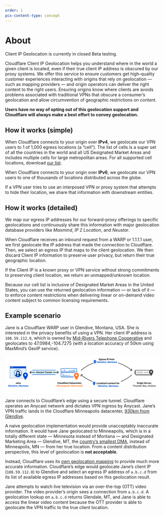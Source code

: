 ```yaml
---
order: 1
pcx-content-type: concept
---
```


# About

<Aside type="note">

Client IP Geolocation is currently in closed Beta testing.

</Aside>

Cloudflare Client IP Geolocation helps you understand where in the world a given client is located, even if their true client IP address is obscured by our proxy systems. We offer this service to ensure customers get high-quality customer experiences interacting with origins that rely on geolocation — such as mapping providers — and origin operators can deliver the right content to the right users. Ensuring origins know where clients are avoids problems associated with traditional VPNs that obscure a consumer’s geolocation and allow circumvention of geographic restrictions on content.

**Users have no way of opting out of this geolocation support and Cloudflare will always make a best effort to convey geolocation.**

## How it works (simple)

When Cloudflare connects to your origin over **IPv4**, we geolocate our VPN users to 1 of 1,000 egress locations (a “cell”). The list of cells is a super set of all the countries in the world and all US Designated Market Areas and includes multiple cells for large metropolitan areas. For all supported cell locations, download [our list](https://api.cloudflare.com/local-ip-ranges.csv).

When Cloudflare connects to your origin over **IPv6**, we geolocate our VPN users to one of thousands of locations distributed across the globe.

If a VPN user tries to use an interposed VPN or proxy system that attempts to hide their location, we share that information with downstream entities.

## How it works (detailed)

We map our egress IP addresses for our forward-proxy offerings to specific geolocations and continuously share this information with major geolocation database providers like *Maxmind*, *IP 2 Location*, and *Neustar*. 

When Cloudflare receives an inbound request from a WARP or 1.1.1.1 user, we first geolocate the IP address that made the connection to Cloudflare. Then, we select an egress IP that maps to the client geolocation. We then discard Client IP information to preserve user privacy, but return their true geographic location. 

If the Client IP is a known proxy or VPN service without strong commitments to preserving client location, we return an unmapped/unknown location.

Because our cell list is inclusive of Designated Market Areas in the United States, you can use the returned geolocation information — or lack of it — to enforce content restrictions when delivering linear or on-demand video content subject to common licensing requirements.

## Example scenario

Jane is a Cloudflare WARP user in Glendive, Montana, USA. She is interested in the privacy benefits of using a VPN. Her client IP address is `108.59.112.0`, which is owned by [Mid-Rivers Telephone Cooperative](https://bgp.he.net/AS11961) and geolocates to 47.0984,-104.7275 (with a location accuracy of 50km using MaxMind’s GeoIP service).

![Waiting room process flow](../static/client-ip-geolocation-example.png)

Jane connects to Cloudflare’s edge using a secure tunnel. Cloudflare operates an Anycast network and dictates VPN ingress by Anycast. Jane’s VPN traffic lands in the Cloudflare Minneapolis datacenter, [930km from Glendive](http://www.gcmap.com/mapui?P=GDV-MSP).

A naive geolocation implementation would provide unacceptably inaccurate information. It would have Jane geolocated to Minneapolis, which is in a totally different state — Minnesota instead of Montana — and Designated Marketing Area — Glendive, MT, the [country’s smallest DMA](https://mediatracks.com/resources/nielsen-dma-rankings-2020/), instead of Minneapolis, MN — from her true location. From a content distribution perspective, this level of geolocation is **not acceptable**.

Instead, Cloudflare uses its [own geolocation mapping](#how-it-works-detailed) to provide much more accurate information. Cloudflare’s edge would geolocate Jane’s client IP (`108.59.112.0`) to Glendive and select an egress IP address of `a.b.c.d` from its list of available egress IP addresses based on this geolocation result.

Jane attempts to watch live television via an over-the-top (OTT) video provider. The video provider’s origin sees a connection from `a.b.c.d`. A geolocation lookup on `a.b.c.d` returns Glendale, MT, and Jane is able to access the linear video content because the OTT provider is able to geolocate the VPN traffic to the true client location.